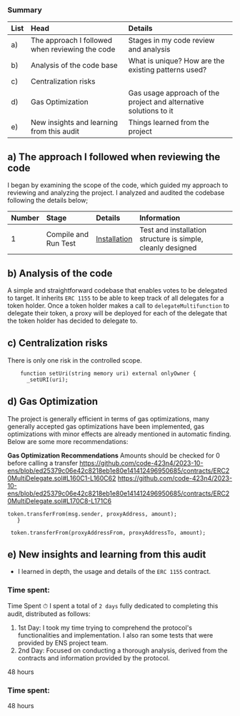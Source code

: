 ### Summary
| List |Head |Details|
|:--|:----------------|:------|
|a) |The approach I followed when reviewing the code | Stages in my code review and analysis |
|b) |Analysis of the code base | What is unique? How are the existing patterns used? |
|c) |Centralization risks 
|d) |Gas Optimization | Gas usage approach of the project and alternative solutions to it |\
|e) |New insights and learning from this audit | Things learned from the project |

## a) The approach I followed when reviewing the code

I began by examining the scope of the code, which guided my approach to reviewing and analyzing the project.
I analyzed and audited the codebase following the details below;

| Number |Stage |Details|Information|
|:--|:----------------|:------|:------|
|1|Compile and Run Test|[Installation](https://github.com/code-423n4/2023-10-ens#tests)|Test and installation structure is simple, cleanly designed|

## b) Analysis of the code
A simple and straightforward codebase that enables votes to be delegated to target. It inherits `ERC 1155` to be able to keep track of all delegates for a token holder. Once a token holder makes a call to `delegateMultifunction` to delegate their token, a proxy will be deployed for each of the delegate that the token holder has decided to delegate to. 

## c) Centralization risks 
There is only one risk in the controlled scope. 

```solidity
    function setUri(string memory uri) external onlyOwner {
      _setURI(uri);
``` 

## d) Gas Optimization
The project is generally efficient in terms of gas optimizations, many generally accepted gas optimizations have been implemented, gas optimizations with minor effects are already mentioned in automatic finding. Below are some more recommendations:

**Gas Optimization Recommendations**
Amounts should be checked for 0 before calling a transfer
https://github.com/code-423n4/2023-10-ens/blob/ed25379c06e42c8218eb1e80e141412496950685/contracts/ERC20MultiDelegate.sol#L160C1-L160C62
https://github.com/code-423n4/2023-10-ens/blob/ed25379c06e42c8218eb1e80e141412496950685/contracts/ERC20MultiDelegate.sol#L170C8-L171C6
 ```solidity
 token.transferFrom(msg.sender, proxyAddress, amount);
    }
```
```solidity
 token.transferFrom(proxyAddressFrom, proxyAddressTo, amount);
```

## e) New insights and learning from this audit 

- I learned in depth, the usage and details of the `ERC 1155`  contract.



### Time spent:

 Time Spent ⏱
I spent a total of `2 days` fully dedicated to completing this audit, distributed as follows:

1. 1st Day: I took my time trying to comprehend the protocol's functionalities and implementation. I also ran some tests that were provided by ENS project team.
2. 2nd Day: Focused on conducting a thorough analysis, derived from the contracts and information provided by the protocol.

48 hours

### Time spent:
48 hours